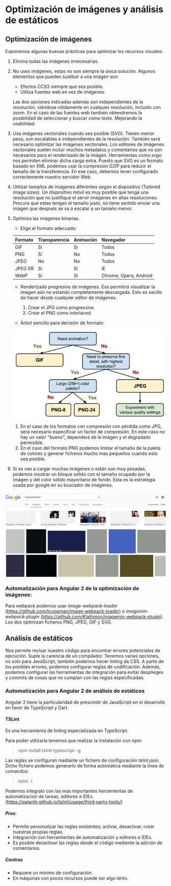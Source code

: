 # Optimización de imágenes y análisis de estáticos

## Optimización de imágenes

Exponemos algunas buenas prácticas para optimizar los recursos visuales.

1. Elimina todas las imágenes innecesarias.
2. No uses imágenes, estas no son siempre la única solución. Algunos elementos que pueden sustituir a una imágen son:

    * Efectos CCS3 siempre que sea posible.
    * Utiliza fuentes web en vez de imágenes.

    Las dos opciones indicadas además son independientes de la resolución, viéndose nítidamente en cualquier resolución, incluido con zoom. En el caso de las fuentes web también obtendremos la posibilidad de seleccionar y buscar como texto. Mejorando la usabilidad.

3. Usa imágenes vectoriales cuando sea posible (SVG). Tienen menor peso, son escalables e independientes de la resolución.
También será necesario optimizar las imágenes vectoriales. Los editores de imágenes vectoriales suelen incluir muchos metadatos y comentarios que no son necesarios para el renderizado de la imágen. Herramientas como *svgo* nos permiten eliminar dicha carga extra.
Puesto que SVG es un formato basado en XML podemos usar la compresión GZIP para reducir el tamaño de la transferencia. En ese caso, debemos tener configurado correctemente nuestro servidor Web. 

4. Utilizar tamaños de imágenes diferentes según el dispositivo (Tailored image sizes). Un dispositivo móvil es muy posible que tenga una resolución que no justifique el servir imágenes en altas resoluciones. Procura que estas tengan el tamaño justo, no tiene sentido enviar una imágen que después se va a escalar a un tamaño menor. 

5. Optimiza las imágenes binarias.

    * Elige el formato adecuado:


    | Formato | Transparencia | Animación | Navegador 
    | --- | --- | --- | --- 
    | GIF | Sí | Sí | Todos 
    | PNG | Sí | No | Todos 
    | JPEG | No | No | Todos 
    | JPEG XR | Sí | Sí | IE 
    | WebP | Sí | Sí | Chrome, Opera, Android  


    * Renderizado progresivo de imágenes. Eso permitirá visualizar la imagen aún no estando completamente descargada. Esto es secillo de hacer desde cualquier editor de imágenes.

        1. Crear el JPG como progressive. 
        2. Crear el PNG como interlaced.

    * Árbol sencillo para decisión de formato:

    ![alt text](./resources/format-tree.png "Árbol de decisión de formato gráfico")
    
    1. En el caso de los formatos con compresión con pérdida como JPG, será necesario especificar un factor de compresión. En este caso no hay un valor "bueno", dependerá de la imágen y el degradado permisible.
    2. En el caso del formato PNG podemos limitar el tamaño de la paleta de colores y generar ficheros mucho mas pequeños cuando esto sea posible.

6. Si se van a cargar muchas imágenes o están son muy pesadas, podemos mostrar un bloque sólido con el tamaño ocupado por la imágen y del color sólido mayoritario de fondo. Esta es la estrategia usada por google en su buscador de imágenes.

![alt text](./resources/google-search.jpg "Google example")

### Automatización para Angular 2 de la optimización de imágenes:

Para webpack podemos usar *image-webpack-loader* (https://github.com/tcoopman/image-webpack-loader) o *imagemin-webpack-plugin* (https://github.com/Klathmon/imagemin-webpack-plugin). Los dos optimizan ficheros PNG, JPEG, GIF y SVG.

## Análisis de estáticos

Nos permite revisar nuestro código para encontrar errores potenciales de ejecución. Suple la carencia de un compilador. Tenemos varias opciones, no solo para JavaScript, también podemos hacer linting de CSS. A parte de los posibles errores, podemos configurar reglas de codificación. Además, podemos configurar las herramientas de integración para evitar desplieges y commits de cosas que no cumplan con las reglas especificadas.

### Automatización para Angular 2 de análisis de estáticos

Angular 2 tiene la particularidad de prescindir de JavaScript en el desarrollo en favor de TypeScript y Dart.

#### TSLint

Es una herramienta de linting especializada en TypeScript. 

Para poder utilizarla tenemos que realizar la instalación con npm:

> npm install tslint typescript -g

Las reglas se configuran mediante un fichero de configuración *tslint.json*. Dicho fichero podemos generarlo de forma automática mediante la línea de comandos:

> tslint -i

Podemos integralo con las mas importantes herramientas de automatización de tareas, editores e IDEs. (https://palantir.github.io/tslint/usage/third-party-tools/)

##### Pros:

* Permite personalizar las reglas existentes; activar, desactivar, crear nuestras propias reglas.
* Integración con herramientas de automatización y editores e IDEs.
* Es posible desactivar las reglas desde el código mediente la adición de comentarios.

##### Contras

* Requiere un mínimo de configuración.
* En máquinas con pocos recursos puede ser algo lento. 